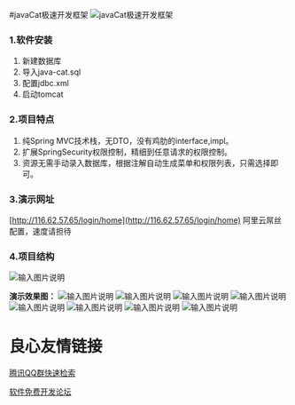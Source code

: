 #javaCat极速开发框架 ![javaCat极速开发框架](http://osgm3fc1x.bkt.clouddn.com/Cat_39.934426229508px_1198156_easyicon.net.png "javaCat极速开发框架") 

### 1.软件安装
1. 新建数据库
2. 导入java-cat.sql
3. 配置jdbc.xml
4. 启动tomcat

### 2.项目特点
1. 纯Spring MVC技术栈，无DTO，没有鸡肋的interface,impl。
2. 扩展SpringSecurity权限控制，精细到任意请求的权限控制。
3. 资源无需手动录入数据库，根据注解自动生成菜单和权限列表，只需选择即可。


### 3.演示网址
[http://116.62.57.65/login/home](http://116.62.57.65/login/home) 阿里云屌丝配置，速度请担待

### 4.项目结构
![输入图片说明](http://osgm3fc1x.bkt.clouddn.com/struct.png "在这里输入图片标题")


**演示效果图：**
![输入图片说明](http://osgm3fc1x.bkt.clouddn.com/login.jpg "在这里输入图片标题")
![输入图片说明](http://osgm3fc1x.bkt.clouddn.com/menu.jpg "在这里输入图片标题")
![输入图片说明](http://osgm3fc1x.bkt.clouddn.com/menuAdd.jpg "在这里输入图片标题")
![输入图片说明](http://osgm3fc1x.bkt.clouddn.com/user.jpg "在这里输入图片标题")
![输入图片说明](http://osgm3fc1x.bkt.clouddn.com/role.jpg "在这里输入图片标题")
![输入图片说明](http://osgm3fc1x.bkt.clouddn.com/roleMenu.jpg "在这里输入图片标题")
![输入图片说明](http://osgm3fc1x.bkt.clouddn.com/list.jpg "在这里输入图片标题")
![输入图片说明](http://osgm3fc1x.bkt.clouddn.com/echart.jpg "在这里输入图片标题")

 # 良心友情链接

[腾讯QQ群快速检索](http://u.720life.cn/s/8cf73f7c)

[软件免费开发论坛](http://u.720life.cn/s/bbb01dc0)